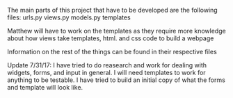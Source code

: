 The main parts of this project that have to be developed are the following files:
urls.py
views.py
models.py
templates

Matthew will have to work on the templates as they require more knowledge about how views take 
templates, html. and css code to build a webpage

Information on the rest of the things can be found in their respective files

Update 7/31/17: I have tried to do reasearch and work for dealing with widgets, forms, and input in general. I will need templates to work for anything to be testable.
I have tried to build an initial copy of what the forms and template will look like.
